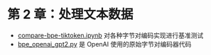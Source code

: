 # 第 2 章：处理文本数据

- [compare-bpe-tiktoken.ipynb](compare-bpe-tiktoken.zh.ipynb) 对各种字节对编码实现进行基准测试
- [bpe_openai_gpt2.py](bpe_openai_gpt2.py) 是 OpenAI 使用的原始字节对编码器代码